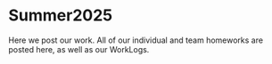 # Summer2025
Here we post our work.
All of our individual and team homeworks are posted here, as well as our WorkLogs.
